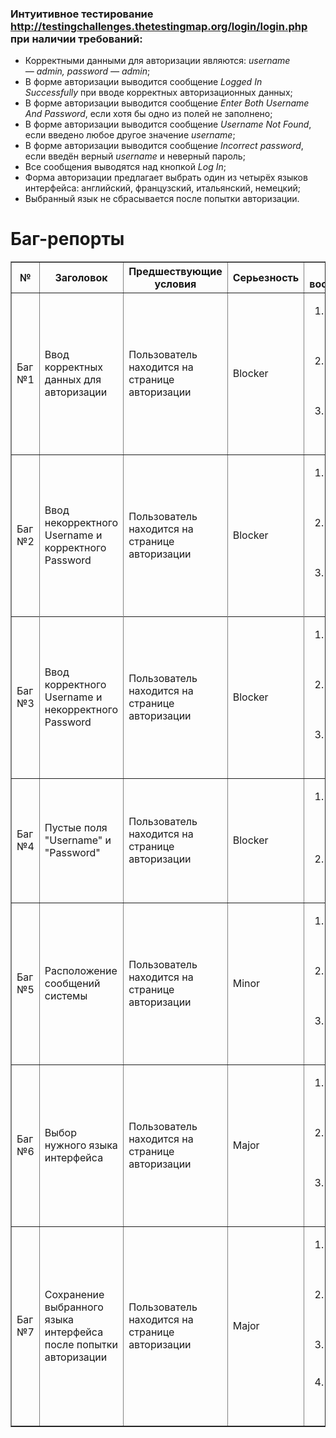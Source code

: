 ### Интуитивное тестирование <http://testingchallenges.thetestingmap.org/login/login.php> при наличии требований:

- Корректными данными для авторизации являются: *username — admin, password — admin*;
- В форме авторизации выводится сообщение *Logged In Successfully* при вводе корректных авторизационных данных;
- В форме авторизации выводится сообщение *Enter Both Username And Password*, если хотя бы одно из полей не заполнено;
- В форме авторизации выводится сообщение *Username Not Found*, если введено любое другое значение *username*;
- В форме авторизации выводится сообщение *Incorrect password*, если введён верный *username* и неверный пароль;
- Все сообщения выводятся над кнопкой *Log In*;
- Форма авторизации предлагает выбрать один из четырёх языков интерфейса: английский, французский, итальянский, немецкий;
- Выбранный язык не сбрасывается после попытки авторизации.

# Баг-репорты

<table border="1">
<thead>
  <tr>
<th>№</th>
<th>Заголовок</th>
<th>Предшествующие условия</th>
<th>Серьезность</th>
<th>Шаги воспроизведения</th>
<th>Ожидаемый результат</th>
<th>Фактический результат</th>
<th>Окружение</th>
</tr>
</thead>
<tbody>
  <tr>
<td>Баг №1</td>
<td>Ввод корректных данных для авторизации</td>
<td>Пользователь находится на странице авторизации</td>
<td>Blocker</td>
<td> 
<ol>
<li>В поле "Username" ввести логин "admin".</li>
<li>В поле "Password" ввести пароль "admin".</li>
<li>Нажать кнопку "Log In".</li>
</ol>
</td>

<td>Появляется сообщение "Logged In Successfully"</td>
<td>Появляется сообщение "Enter Both Username And Password"</td>
<td>ОС Windows 11, браузер Microsoft Edge версия 116.0.1938.54</td>
</tr>
<tr>
<td>Баг №2</td>
<td>Ввод некорректного Username и корректного Password</td>
<td>Пользователь находится на странице авторизации</td>
<td>Blocker</td>
<td>
<ol>
<li>В поле "Username" ввести пароль "Admin"</li>
<li>В поле "Password" ввести пароль "admin".</li>
<li>Нажать кнопку "Log In".</li>
</ol>
</td>
<td>Появляется сообщение "Username Not Found" </td>
<td>Появляется сообщение "Logged In Successfully"</td>
<td>ОС Windows 11, браузер Microsoft Edge версия 116.0.1938.54</td>
 </tr>
 <tr>
  <tr>
<td>Баг №3</td>
<td>Ввод корректного Username и некорректного Password</td>
<td>Пользователь находится на странице авторизации</td>
<td>Blocker</td>
<td>
<ol>
<li>В поле "Username" ввести логин "admin".</li>
<li>В поле "Password" ввести пароль "12345".</li>
<li>Нажать кнопку "Log In".</li>
</ol>
</td>
<td>Сообщение об ошибке Incorrect password </td>
<td>Сообщение Username Not FoundLogged In Successfull</td>
<td>ОС Windows 11, браузер Microsoft Edge версия 116.0.1938.54</td>
 </tr>
<td>Баг №4</td>
<td> Пустые поля "Username" и "Password"
</td>
<td>Пользователь находится на странице авторизации</td>
<td>Blocker</td>
<td>
<ol>
<li>Поля "Username" и "Password" оставить пустыми."</li>
<li>Нажать кнопку "Log In".</li>
</ol>
</td>
<td>Появляется сообщение "Enter Both Username And Password"</td>
<td>Появляется сообщение "Username Not Found"</td>
<td>ОС Windows 11, браузер Microsoft Edge версия 116.0.1938.54</td>
 </tr>
  <tr>
<td>Баг №5</td>
<td>Расположение сообщений системы</td>
<td>Пользователь находится на странице авторизации</td>
<td>Minor</td>
<td>
<ol>
<li>В поле "Username" ввести логин "admin".</li>
<li>Поле "Password" оставить пустым.</li>
<li>Нажать кнопку "Log In".</li>
</ol>
</td>
<td>Сообщение "Enter Both Username And Password" появляется над кнопкой "Log In" </td>
<td>Сообщение "Incorrect password" расположено в верхнем левом углу</td>
<td>ОС Windows 11, браузер Microsoft Edge версия 116.0.1938.54</td>
 </tr>
  <tr>
<td>Баг №6</td>
<td>Выбор нужного языка интерфейса</td>
<td>Пользователь находится на странице авторизации</td>
<td>Major</td>
<td>
<ol>
<li>В поле "Username" ввести логин "admin".</li>
<li>В поле "Password" ввести пароль "admin".</li>
<li>Раскрыть окно выбора языка интерфейса.</li>
</ol>
</td>
<td>Раскрывающееся окно содержит языки: English, Francais, Italiano, Deutsch</td>
<td>Раскрывающееся окно содержит языки: English, Francais, Deutsch, но Italiano отсутствует
</td>
<td>ОС Windows 11, браузер Microsoft Edge версия 116.0.1938.54</td>
 </tr>
  <tr>
<td>Баг №7</td>
<td>Сохранение выбранного языка интерфейса после попытки авторизации</td>
<td>Пользователь находится на странице авторизации</td>
<td>Major</td>
<td>
<ol>
<li>В поле "Username" ввести логин "admin".</li>
<li>В поле "Password" ввести пароль "admin".</li>
<li>Выбрать язык интерфейса - Francais.</li>
<li>Нажать кнопку "Log In"</li>
</ol>
</td>
<td>Сообщение на французском языке "Connexion réussie"</td>
<td>Сообщение на английском языке "Enter Both Username And Password"</td>
<td>ОС Windows 11, браузер Microsoft Edge версия 116.0.1938.54</td>
 </tr>
</thead>
<tbody>
